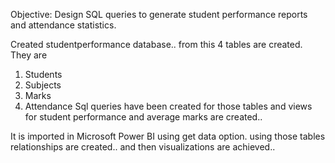 Objective: Design SQL queries to generate student performance reports and attendance
statistics.

Created studentperformance database..
from this 4 tables are created. They are 
 1. Students
 2. Subjects
 3. Marks
 4. Attendance
Sql queries have been created for those tables and views for student performance and average marks are created..

It is imported in Microsoft Power BI using get data option.
using those tables relationships are created..
and then visualizations are achieved..
